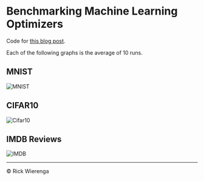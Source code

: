 # Benchmarking Machine Learning Optimizers

Code for [this blog post](https://heartbeat.fritz.ai/an-empirical-comparison-of-optimizers-for-machine-learning-models-b86f29957050).

Each of the following graphs is the average of 10 runs.

## MNIST
![MNIST](https://miro.medium.com/max/2318/1*LczI-iUPAcHQy3t4lyDw9Q.png)

## CIFAR10
![Cifar10](https://miro.medium.com/max/2312/1*_zSG-oQ-YIG6tDtKEuNoGA.png)

## IMDB Reviews
![IMDB](https://miro.medium.com/max/2318/1*wbM9XYqzVZouMw8uWWglqw.png)

---
&copy; Rick Wierenga
